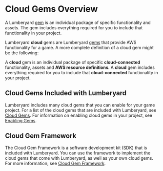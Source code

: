 # Cloud Gems Overview<a name="cloud-canvas-overview-cloud-gems"></a>

A Lumberyard [gem](gems-system-gems.md) is an individual package of specific functionality and assets\. The gem includes everything required for you to include that functionality in your project\.

Lumberyard **cloud** gems are Lumberyard [gems](gems-system-gems.md) that provide AWS functionality for a game\. A more complete definition of a cloud gem might be the following:

A **cloud** gem is an individual package of specific **cloud\-connected** functionality, assets and **AWS resource definitions**\. A **cloud** gem includes everything required for you to include that **cloud\-connected** functionality in your project\.

## Cloud Gems Included with Lumberyard<a name="cloud-canvas-overview-cloud-gems-in-lumberyard"></a>

Lumberyard includes many cloud gems that you can enable for your game project\. For a list of the cloud gems that are included with Lumberyard, see [Cloud Gems](cloud-canvas-cloud-gems-intro.md)\. For information on enabling cloud gems in your project, see [Enabling Gems](gems-system-using-project-configurator.md)\.

## Cloud Gem Framework<a name="cloud-canvas-overview-cloud-gem-framework"></a>

The Cloud Gem Framework is a software development kit \(SDK\) that is included with Lumberyard\. You can use the framework to implement the cloud gems that come with Lumberyard, as well as your own cloud gems\. For more information, see [Cloud Gem Framework](cloud-canvas-cloud-gem-framework-intro.md)\.